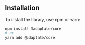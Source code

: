 ## Installation

To install the library, use npm or yarn:

```sh
npm install @adaptate/core
# or
yarn add @adaptate/core
```
